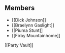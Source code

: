 ## Members
- [[Dick Johnson]]
- [[Braelynn Gaslight]]
- [[Piuma Stunt]]
- [[Firby Mountainhome]]

[[Party Vault]]